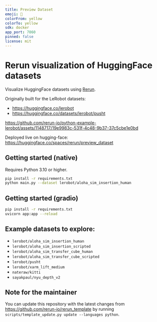 ```yaml
---
title: Preview Dataset
emoji: 👀
colorFrom: yellow
colorTo: yellow
sdk: docker
app_port: 7860
pinned: false
license: mit
---
```


# Rerun visualization of HuggingFace datasets
Visualize HuggingFace datasets using [Rerun](https://www.rerun.io/).

Originally built for the LeRobot datasets:

* https://huggingface.co/lerobot
* https://huggingface.co/datasets/lerobot/pusht

https://github.com/rerun-io/python-example-lerobot/assets/1148717/19e9983c-531f-4c48-9b37-37c5cbe1e0bd

Deployed live on hugging-face: https://huggingface.co/spaces/rerun/preview_dataset

## Getting started (native)
Requires Python 3.10 or higher.

```sh
pip install -r requirements.txt
python main.py --dataset lerobot/aloha_sim_insertion_human
```

## Getting started (gradio)
```sh
pip install -r requirements.txt
uvicorn app:app --reload

```
## Example datasets to explore:
* `lerobot/aloha_sim_insertion_human`
* `lerobot/aloha_sim_insertion_scripted`
* `lerobot/aloha_sim_transfer_cube_human`
* `lerobot/aloha_sim_transfer_cube_scripted`
* `lerobot/pusht`
* `lerobot/xarm_lift_medium`
* `nateraw/kitti`
* `sayakpaul/nyu_depth_v2`

## Note for the maintainer
You can update this repository with the latest changes from https://github.com/rerun-io/rerun_template by running `scripts/template_update.py update --languages python`.
